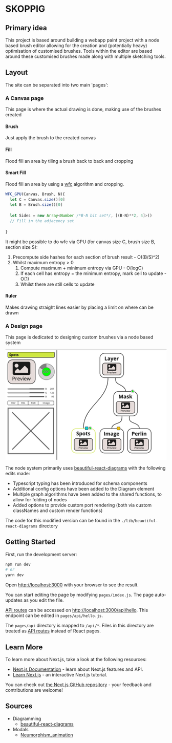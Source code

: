 # SKOPPIG

## Primary idea

This project is based around building a webapp paint project with a node based brush editor allowing for the creation and (potentially heavy) optimisation of customised brushes.
Tools within the editor are based around these customised brushes made along with multiple sketching tools.

## Layout

The site can be separated into two main 'pages':

### A Canvas page

This page is where the actual drawing is done, making use of the brushes created

#### Brush

Just apply the brush to the created canvas

#### Fill

Flood fill an area by tiling a brush back to back and cropping

#### Smart Fill

Flood fill an area by using a [wfc](https://github.com/mxgmn/WaveFunctionCollapse) algorithm and cropping.

```ts
WFC_GPU(Canvas, Brush, N){
  let C = Canvas.size()[0]
  let B = Brush.size()[0]

  let Sides = new Array<Number /*B-N bit set*/, [(B-N)**2, 4]>()
  // Fill in the adjacency set

}
```

It might be possible to do wfc via GPU (for canvas size C, brush size B, section size S):

1. Precompute side hashes for each section of brush result - O((B/S)^2)
2. Whilst maximum entropy > 0
   1. Compute maximum + minimum entropy via GPU - O(logC)
   2. If each cell has entropy = the minimum entropy, mark cell to update - O(1)
   3. Whilst there are still cells to update

#### Ruler

Makes drawing straight lines easier by placing a limit on where can be drawn

### A Design page

This page is dedicated to designing custom brushes via a node based system

![The layout of the brush design page](./public/images/design.jpg)

The node system primarily uses [beautiful-react-diagrams](https://github.com/antonioru/beautiful-react-diagrams) with the following edits made:

- Typescript typing has been introduced for schema components
- Additional config options have been added to the Diagram element
- Multiple graph algorithms have been added to the shared functions, to allow for folding of nodes
- Added options to provide custom port rendering (both via custom classNames and custom render functions)

The code for this modified version can be found in the `./lib/beautiful-react-diagrams` directory

## Getting Started

First, run the development server:

```bash
npm run dev
# or
yarn dev
```

Open [http://localhost:3000](http://localhost:3000) with your browser to see the result.

You can start editing the page by modifying `pages/index.js`. The page auto-updates as you edit the file.

[API routes](https://nextjs.org/docs/api-routes/introduction) can be accessed on [http://localhost:3000/api/hello](http://localhost:3000/api/hello). This endpoint can be edited in `pages/api/hello.js`.

The `pages/api` directory is mapped to `/api/*`. Files in this directory are treated as [API routes](https://nextjs.org/docs/api-routes/introduction) instead of React pages.

## Learn More

To learn more about Next.js, take a look at the following resources:

- [Next.js Documentation](https://nextjs.org/docs) - learn about Next.js features and API.
- [Learn Next.js](https://nextjs.org/learn) - an interactive Next.js tutorial.

You can check out [the Next.js GitHub repository](https://github.com/vercel/next.js/) - your feedback and contributions are welcome!

## Sources

- Diagramming
  - [beautiful-react-diagrams](https://github.com/antonioru/beautiful-react-diagrams)
- Modals
  - [Neumorphism_animation](https://codepen.io/ma_suwa/pens/showcase)
